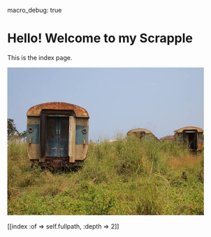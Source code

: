 macro_debug: true

Hello! Welcome to my Scrapple
=============================

This is the index page.

![Trainyard](trainyard.jpg)

[[index :of => self.fullpath, :depth => 2]]
